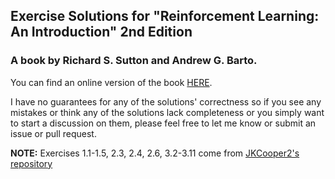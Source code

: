 ## Exercise Solutions for "Reinforcement Learning: An Introduction" 2nd Edition 
### A book by Richard S. Sutton and Andrew G. Barto.

You can find an online version of the book [HERE](http://incompleteideas.net/book/the-book-2nd.html).

I have no guarantees for any of the solutions' correctness so if you see any mistakes or think any of the solutions lack completeness or you simply want to start a discussion on them, please feel free to let me know or submit an issue or pull request.

**NOTE:** Exercises 1.1-1.5, 2.3, 2.4, 2.6, 3.2-3.11 come from [JKCooper2's repository](https://github.com/JKCooper2/rlai-exercises)
